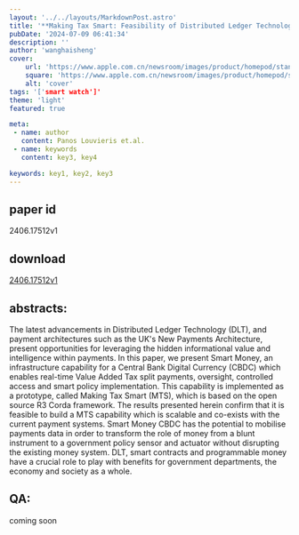```yaml
---
layout: '../../layouts/MarkdownPost.astro'
title: '**Making Tax Smart: Feasibility of Distributed Ledger Technology for building tax compliance functionality to Central Bank Digital Currency**'
pubDate: '2024-07-09 06:41:34'
description: ''
author: 'wanghaisheng'
cover:
    url: 'https://www.apple.com.cn/newsroom/images/product/homepod/standard/Apple-HomePod-hero-230118_big.jpg.large_2x.jpg'
    square: 'https://www.apple.com.cn/newsroom/images/product/homepod/standard/Apple-HomePod-hero-230118_big.jpg.large_2x.jpg'
    alt: 'cover'
tags: '['smart watch']' 
theme: 'light'
featured: true

meta:
 - name: author
   content: Panos Louvieris et.al.
 - name: keywords
   content: key3, key4

keywords: key1, key2, key3
---
```


## paper id
2406.17512v1
## download
[2406.17512v1](http://arxiv.org/abs/2406.17512v1)
## abstracts:
The latest advancements in Distributed Ledger Technology (DLT), and payment architectures such as the UK's New Payments Architecture, present opportunities for leveraging the hidden informational value and intelligence within payments. In this paper, we present Smart Money, an infrastructure capability for a Central Bank Digital Currency (CBDC) which enables real-time Value Added Tax split payments, oversight, controlled access and smart policy implementation. This capability is implemented as a prototype, called Making Tax Smart (MTS), which is based on the open source R3 Corda framework. The results presented herein confirm that it is feasible to build a MTS capability which is scalable and co-exists with the current payment systems. Smart Money CBDC has the potential to mobilise payments data in order to transform the role of money from a blunt instrument to a government policy sensor and actuator without disrupting the existing money system. DLT, smart contracts and programmable money have a crucial role to play with benefits for government departments, the economy and society as a whole.
## QA:
coming soon
